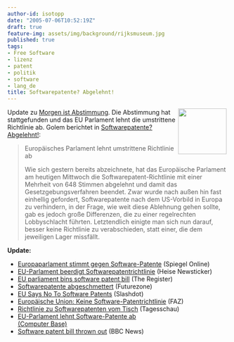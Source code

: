 ```yaml
---
author-id: isotopp
date: "2005-07-06T10:52:19Z"
draft: true
feature-img: assets/img/background/rijksmuseum.jpg
published: true
tags:
- Free Software
- lizenz
- patent
- politik
- software
- lang_de
title: Softwarepatente? Abgelehnt!
---
```

<img width='110' height='104' border='0' hspace='5' align='right' src='/uploads/20040415-gnu-head-sm.serendipityThumb.jpg' alt='' /> Update zu <a href="http://blog.koehntopp.de/archives/897-Morgen-ist-Abstimmung.html">Morgen ist Abstimmung</a>. Die Abstimmung hat stattgefunden und das EU Parlament lehnt die umstrittene Richtlinie ab. Golem berichtet in <a href="http://www.golem.de/0507/39055.html">Softwarepatente? Abgelehnt!</a>: <blockquote>Europäisches Parlament lehnt umstrittene Richtlinie ab
 
Wie sich gestern bereits abzeichnete, hat das Europäische Parlament am heutigen Mittwoch die Softwarepatent-Richtlinie mit einer Mehrheit von 648 Stimmen abgelehnt und damit das Gesetzgebungsverfahren beendet. Zwar wurde nach außen hin fast einhellig gefordert, Softwarepatente nach dem US-Vorbild in Europa zu verhindern, in der Frage, wie weit diese Ablehnung gehen sollte, gab es jedoch große Differenzen, die zu einer regelrechten Lobbyschlacht führten. Letztendlich einigte man sich nun darauf, besser keine Richtlinie zu verabschieden, statt einer, die dem jeweiligen Lager missfällt.</blockquote><b>Update:</b><ul><li><a href="http://www.spiegel.de/netzwelt/technologie/0,1518,363904,00.html">Europaparlament stimmt gegen Software-Patente</a> (Spiegel Online)</a></li><li><a href="http://www.heise.de/newsticker/meldung/61446">EU-Parlament beerdigt Softwarepatentrichtlinie</a> (Heise Newsticker)</li><li><a href="http://www.theregister.co.uk/2005/07/06/eu_bins_swpat/">EU parliament bins software patent bill</a> (The Register)</li><li><a href="http://futurezone.orf.at/futurezone.orf?read=detail&id=269918&tmp=55351http://futurezone.orf.at/futurezone.orf?read=detail&id=269918&tmp=55351">Softwarepatente abgeschmettert</a> (Futurezone)</li><li><a href="http://yro.slashdot.org/article.pl?sid=05/07/06/1156214&tid=155&tid=17">EU Says No To Software Patents</a> (Slashdot)</li><li><a href="http://www.faz.net/s/Rub3E022E9C248F4E4A826CFF71F3383A63/Doc~EACF62D9734FE48788D4A2E097B1110FC~ATpl~Ecommon~Scontent.html">Europäische Union: Keine Software-Patentrichtlinie</a> (FAZ)</li><li><a href="http://tagesschau.de/aktuell/meldungen/0,1185,OID4497376_TYP6_THE_NAV_REF1_BAB,00.html">Richtlinie zu Softwarepatenten vom Tisch</a> (Tagesschau)</li><li><a href="http://blog.koehntopp.de/zugriffe/">EU-Parlament lehnt Software-Patente ab</li> (Computer Base)</li><li><a href="http://news.bbc.co.uk/2/hi/technology/4655955.stm">Software patent bill thrown out</a> (BBC News)</li></ul>

